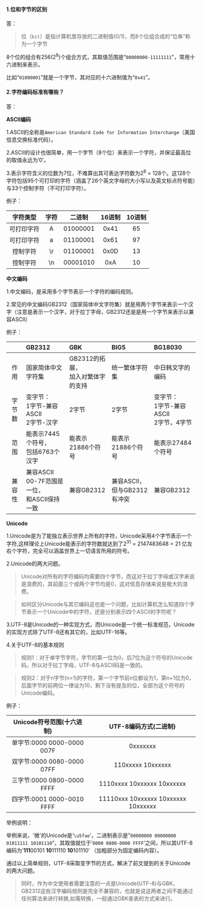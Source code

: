 #### 1.位和字节的区别
答：
> 位（`bit`）是指计算机里存放的二进制值(0/1)，而8个位组合成的“位串”称为一个字节

8个位的组合有256(2<sup>8</sup>)个组合方式，其取值范围是“`00000000-11111111`”，常用十六进制来表示。

比如“`01000001`”就是一个字节，其对应的十六进制值为“`0x41`”。

#### 2.字符编码标准有哪些？
答：
    
**ASCII编码**
    
1.ASCII的全称是`American Standard Code for Information Interchange`（美国信息交换标准代码）。

2.ASCII的设计也很简单，用一个字节（8个位）来表示一个字符，并保证最高位的取值永远为’0’。

3.表示字符含义的位数为7位，不难算出其可表达字符数为2<sup>8</sup> = 128个。这128个字符包括95个可打印的字符（涵盖了26个英文字母的大小写以及英文标点符号能）与33个控制字符（不可打印字符）。

例子：
    
| 字符类型 | 字符 | 二进制 | 16进制 | 10进制 |
|:---:|:---:|:---:|:---:|:---:|
| 可打印字符 | A | 01000001 | 0x41 | 65 |
| 可打印字符 | a | 01100001 | 0x61 | 97 |
| 控制字符 | \r | 01100001 | 0x0D | 13 |
| 控制字符 | \n | 00001010 | 0xA | 10 |

**中文编码**

1.中文编码，是采用多个字节表示一个字符的编码规则。

2.常见的中文编码GB2312（国家简体中文字符集）就是用两个字节来表示一个汉字（注意是表示一个汉字，对于拉丁字母，GB2312还是是用一个字节来表示以兼容ASCII）

例子：

|  | GB2312 | GBK | BIG5 | BG18030 |
|:---:|:---|:---|:---|:---|
| 作用 | 国家简体中文字符集 | GB2312的拓展，<br>加入对繁体字的支持 | 统一繁体字符集 | 中日韩文字的编码 |
| 字节数 | 变字节：<br>1字节-兼容ASCII<br>2字节-汉字 | 2字节 | 2字节 | 变字节：<br>1字节-兼容ASCII<br>2字节，4字节 |
| 范围 | 能表示7445个符号，<br>包括6763个汉字 | 能表示21886个符号 | 能表示21886个符号 | 能表示27484个符号 |
| 兼容性 | 兼容ASCII<br>00-7F范围是一位，<br>和ASCII保持一致 | 兼容GB2312 | 兼容ASCII，<br>但与GB2312有冲突 | 兼容GB2312 |

**Unicode**

1.Unicode是为了能独立表示世界上所有的字符，Unicode采用4个字节表示一个字符,这样理论上Unicode能表示的字符数就达到了2<sup>31</sup> = 2147483648 = 21 亿左右个字符，完全可以涵盖世界上一切语言所用的符号。

2.Unicode的两大问题。

> Unicode对所有的字符编码均需要四个字节，而这对于拉丁字母或汉字来说是浪费的，其前面三个或两个字节均是0，这对信息存储来说是极大的浪费。

> 如何区分Unicode与其它编码这也是一个问题，比如计算机怎么知道四个字节表示一个Unicode中的字符，还是分别表示四个ASCII的字符呢？

3.UTF-8是Unicode的一种实现方式，而Unicode是一个统一标准规范，Unicode的实现方式除了UTF-8还有其它的，比如UTF-16等。

4.关于UTF-8的基本规则

> 规则1：对于单字节字符，字节的第一位为0，后7位为这个符号的Unicode码，所以对于拉丁字母，UTF-8与ASCII码是一致的。

> 规则2：对于n字节(n>1)的字符，第一个字节前n位都设为1，第n+1位为0，后面字节的前两位一律设为10，剩下没有提及的位，全部为这个符号的Unicode编码。

例子：

| Unicode符号范围(十六进制) | UTF-8编码方式(二进制) |
|:---:|:---:|
| 单字节:0000 0000-0000 007F | 0xxxxxxx |
| 双字节:0000 0080-0000 07FF | 110xxxxx 10xxxxxx |
| 三字节:0000 0800-0000 FFFF | 1110xxxx 10xxxxxx 10xxxxxx |
| 四字节:0001 0000-0010 FFFF | 11110xxx 10xxxxxx 10xxxxxx 10xxxxxx |

举例说明：

举例来说，'微'的Unicode是’`\u5fae`’，二进制表示是”`00000000 00000000 01011111 10101110`“，其取值就位于’`0000 0800-0000 FFFF`’之间，所以其UTF-8编码为’**111**00101 **10**111110 **10**101110’ （加粗部分为固定编码内容）。

通过以上简单规则，UTF-8采取变字节的方式，解决了前文提到的关于Unicode的两大问题。

> 同时，作为中文使用者需要注意的一点是Unicode(UTF-8)与GBK，GB2312这些汉字编码规则是完全不兼容的，也就是说这两者之间不能通过任何算法来进行转换,如需转换，一般通过GBK查表的方式来进行。

